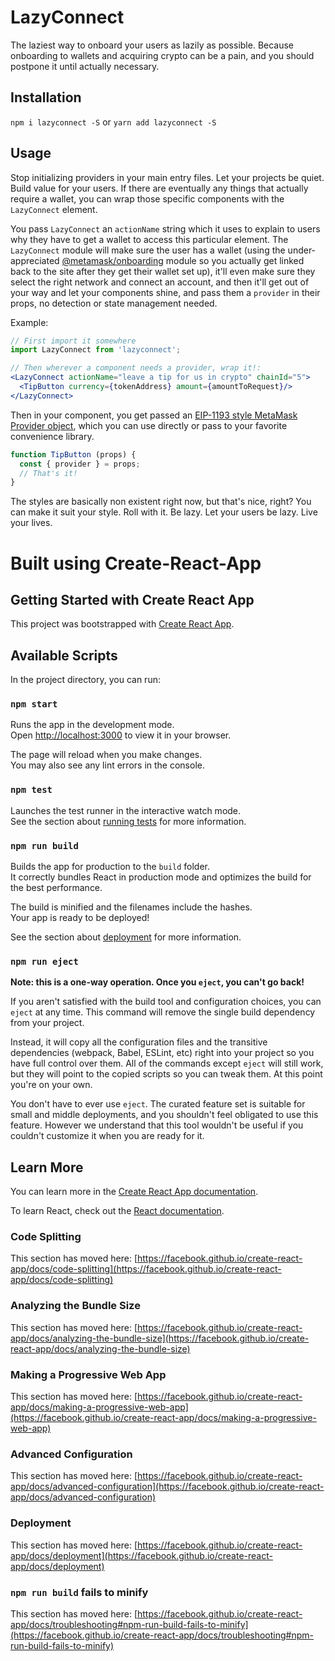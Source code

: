 # LazyConnect

The laziest way to onboard your users as lazily as possible. Because onboarding to wallets and acquiring crypto can be a pain, and you should postpone it until actually necessary.

## Installation

`npm i lazyconnect -S` or `yarn add lazyconnect -S`

## Usage

Stop initializing providers in your main entry files. Let your projects be quiet. Build value for your users. If there are eventually any things that actually require a wallet, you can wrap those specific components with the `LazyConnect` element.

You pass `LazyConnect` an `actionName` string which it uses to explain to users why they have to get a wallet to access this particular element. The `LazyConnect` module will make sure the user has a wallet (using the under-appreciated [@metamask/onboarding](https://github.com/MetaMask/metamask-onboarding) module so you actually get linked back to the site after they get their wallet set up), it'll even make sure they select the right network and connect an account, and then it'll get out of your way and let your components shine, and pass them a `provider` in their props, no detection or state management needed.

Example:

```jsx
// First import it somewhere
import LazyConnect from 'lazyconnect';

// Then wherever a component needs a provider, wrap it!:
<LazyConnect actionName="leave a tip for us in crypto" chainId="5">
  <TipButton currency={tokenAddress} amount={amountToRequest}/>
</LazyConnect>
```
Then in your component, you get passed an [EIP-1193 style MetaMask Provider object](https://docs.metamask.io/guide/ethereum-provider.html#table-of-contents), which you can use directly or pass to your favorite convenience library.

```jsx
function TipButton (props) {
  const { provider } = props;
  // That's it!
}
```
The styles are basically non existent right now, but that's nice, right? You can make it suit your style. Roll with it. Be lazy. Let your users be lazy. Live your lives.

# Built using Create-React-App

## Getting Started with Create React App

This project was bootstrapped with [Create React App](https://github.com/facebook/create-react-app).

## Available Scripts

In the project directory, you can run:

### `npm start`

Runs the app in the development mode.\
Open [http://localhost:3000](http://localhost:3000) to view it in your browser.

The page will reload when you make changes.\
You may also see any lint errors in the console.

### `npm test`

Launches the test runner in the interactive watch mode.\
See the section about [running tests](https://facebook.github.io/create-react-app/docs/running-tests) for more information.

### `npm run build`

Builds the app for production to the `build` folder.\
It correctly bundles React in production mode and optimizes the build for the best performance.

The build is minified and the filenames include the hashes.\
Your app is ready to be deployed!

See the section about [deployment](https://facebook.github.io/create-react-app/docs/deployment) for more information.

### `npm run eject`

**Note: this is a one-way operation. Once you `eject`, you can't go back!**

If you aren't satisfied with the build tool and configuration choices, you can `eject` at any time. This command will remove the single build dependency from your project.

Instead, it will copy all the configuration files and the transitive dependencies (webpack, Babel, ESLint, etc) right into your project so you have full control over them. All of the commands except `eject` will still work, but they will point to the copied scripts so you can tweak them. At this point you're on your own.

You don't have to ever use `eject`. The curated feature set is suitable for small and middle deployments, and you shouldn't feel obligated to use this feature. However we understand that this tool wouldn't be useful if you couldn't customize it when you are ready for it.

## Learn More

You can learn more in the [Create React App documentation](https://facebook.github.io/create-react-app/docs/getting-started).

To learn React, check out the [React documentation](https://reactjs.org/).

### Code Splitting

This section has moved here: [https://facebook.github.io/create-react-app/docs/code-splitting](https://facebook.github.io/create-react-app/docs/code-splitting)

### Analyzing the Bundle Size

This section has moved here: [https://facebook.github.io/create-react-app/docs/analyzing-the-bundle-size](https://facebook.github.io/create-react-app/docs/analyzing-the-bundle-size)

### Making a Progressive Web App

This section has moved here: [https://facebook.github.io/create-react-app/docs/making-a-progressive-web-app](https://facebook.github.io/create-react-app/docs/making-a-progressive-web-app)

### Advanced Configuration

This section has moved here: [https://facebook.github.io/create-react-app/docs/advanced-configuration](https://facebook.github.io/create-react-app/docs/advanced-configuration)

### Deployment

This section has moved here: [https://facebook.github.io/create-react-app/docs/deployment](https://facebook.github.io/create-react-app/docs/deployment)

### `npm run build` fails to minify

This section has moved here: [https://facebook.github.io/create-react-app/docs/troubleshooting#npm-run-build-fails-to-minify](https://facebook.github.io/create-react-app/docs/troubleshooting#npm-run-build-fails-to-minify)
